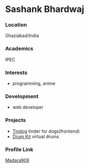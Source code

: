 # Sashank Bhardwaj

### Location

Ghaziabad/India

### Academics

IPEC

### Interests

- programming, anime

### Development

- web developer

### Projects

- [Tindog](https://voluble-travesseiro-c01245.netlify.app/) tinder for dogs(frontend)
- [Drum Kit](https://eclectic-meringue-c65f3f.netlify.app/) virtual drums
### Profile Link

[Madara909](https://github.com/Madara909)